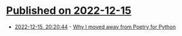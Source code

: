 # [Published on 2022-12-15](index.md)

* [2022-12-15, 20:20:44](https://lobste.rs/s/rllajn/why_i_moved_away_from_poetry_for_python) - [Why I moved away from Poetry for Python](https://usrme.xyz/posts/why-i-moved-away-from-poetry-for-python/)
